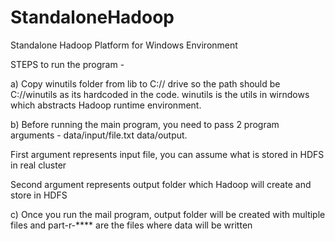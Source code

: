 # StandaloneHadoop
Standalone Hadoop Platform for Windows Environment

STEPS to run the program -

a) Copy winutils folder from lib to C:// drive so the path should be C://winutils as its hardcoded in the code. winutils is the utils in wirndows which abstracts Hadoop runtime environment.

b) Before running the main program, you need to pass 2 program arguments - data/input/file.txt data/output.

First argument represents input file, you can assume what is stored in HDFS in real cluster

Second argument represents output folder which Hadoop will create and store in HDFS

c) Once you run the mail program, output folder will be created with multiple files and part-r-**** are the files where data will be written
